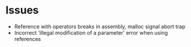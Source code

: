 # Issues
- Reference with operators breaks in assembly, malloc signal abort trap
- Incorrect 'illegal modification of a parameter' error when using references
